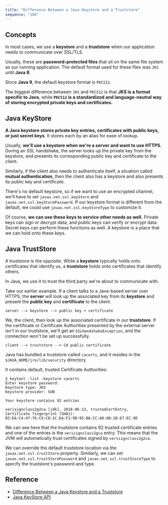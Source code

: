 ```yaml
---
title: "Difference Between a Java Keystore and a Truststore"
sequence: "104"
---
```


## Concepts

In most cases, we use a **keystore** and a **truststore** when our application needs to communicate over SSL/TLS.

Usually, these are **password-protected files** that sit on the same file system as our running application.
The default format used for these files was `JKS` until **Java 8**.

Since **Java 9**, the default keystore format is `PKCS12`.

The biggest difference between `JKS` and `PKCS12` is that **JKS is a format specific to Java**,
while **`PKCS12` is a standardized and language-neutral way of storing encrypted private keys and certificates.**

## Java KeyStore

**A Java keystore stores private key entries, certificates with public keys, or just secret keys**.
It stores each by an alias for ease of lookup.

Usually, **we'll use a keystore when we're a server and want to use HTTPS.**
During an SSL handshake, the server looks up the private key from the keystore,
and presents its corresponding public key and certificate to the client.

Similarly, if the client also needs to authenticate itself,
a situation called **mutual authentication**,
then the client also has a keystore and also presents its public key and certificate.

There's no default keystore, so if we want to use an encrypted channel,
we'll have to set `javax.net.ssl.keyStore` and `javax.net.ssl.keyStorePassword`.
If our keystore format is different from the default,
we could use `javax.net.ssl.keyStoreType` to customize it.

Of course, **we can use these keys to service other needs as well.**
Private keys can sign or decrypt data, and public keys can verify or encrypt data.
Secret keys can perform these functions as well.
A keystore is a place that we can hold onto these keys.

## Java TrustStore

A truststore is the opposite.
While a **keystore** typically holds onto certificates that identify us,
a **truststore** holds onto certificates that identify others.

In Java, we use it to trust the third party we're about to communicate with.

Take our earlier example. If a client talks to a Java-based server over HTTPS,
the **server** will look up the associated key from its **keystore** and
present the **public key** and **certificate** to the client.

```text
server --> keystore --> public key + certificate
```

We, the client, then look up the associated certificate in our **truststore**.
If the certificate or Certificate Authorities presented by the external server isn't in our truststore,
we'll get an `SSLHandshakeException`, and the connection won't be set up successfully.

```text
client --> truststore --> CA public certificate
```

Java has bundled a truststore called `cacerts`, and it resides in the `$JAVA_HOME/jre/lib/security` directory.

It contains default, trusted Certificate Authorities:

```text
$ keytool -list -keystore cacerts
Enter keystore password:
Keystore type: JKS
Keystore provider: SUN

Your keystore contains 92 entries

verisignclass2g2ca [jdk], 2018-06-13, trustedCertEntry,
Certificate fingerprint (SHA1): B3:EA:C4:47:76:C9:C8:1C:EA:F2:9D:95:B6:CC:A0:08:1B:67:EC:9D
```

We can see here that the truststore contains 92 trusted certificate entries and
one of the entries is the `verisignclass2gca` entry.
This means that the JVM will automatically trust certificates signed by `verisignclass2g2ca`.

We can override the default truststore location via the `javax.net.ssl.trustStore` property.
Similarly, we can set `javax.net.ssl.trustStorePassword` and `javax.net.ssl.trustStoreType`
to specify the truststore's password and type.

## Reference

- [Difference Between a Java Keystore and a Truststore](https://www.baeldung.com/java-keystore-truststore-difference)
- [Java KeyStore API](https://www.baeldung.com/java-keystore)
